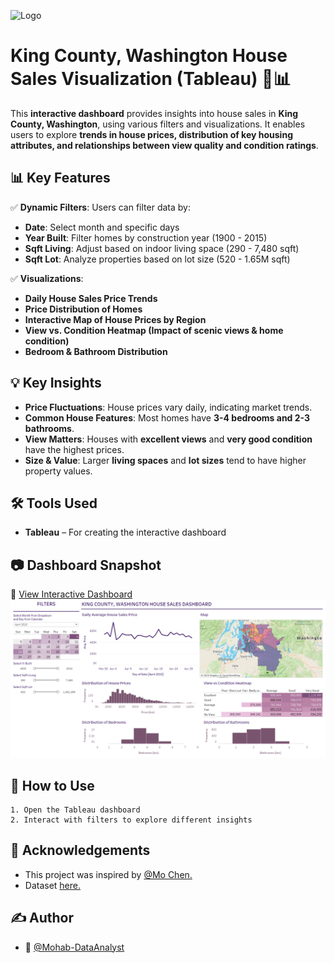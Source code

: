 
![Logo](https://images.axios.com/95xfaTrnGGzhWHrvRJRT03jIT2k=/0x195:6286x3731/1920x1080/2024/07/29/1722275126087.jpg?w=1920)


# King County, Washington House Sales Visualization (Tableau) 🏡📊

This **interactive dashboard** provides insights into house sales in **King County, Washington**, using various filters and visualizations. It enables users to explore **trends in house prices, distribution of key housing attributes, and relationships between view quality and condition ratings**.



## 📊 Key Features
✅ **Dynamic Filters**: Users can filter data by: 
- **Date**: Select month and specific days
- **Year Built**: Filter homes by construction year (1900 - 2015)
- **Sqft Living**: Adjust based on indoor living space (290 - 7,480 sqft)
- **Sqft Lot**: Analyze properties based on lot size (520 - 1.65M sqft) 

✅ **Visualizations**:
- **Daily House Sales Price Trends**
- **Price Distribution of Homes**
- **Interactive Map of House Prices by Region**
- **View vs. Condition Heatmap (Impact of scenic views & home condition)**
- **Bedroom & Bathroom Distribution**
## 💡 Key Insights
- **Price Fluctuations**: House prices vary daily, indicating market trends.
- **Common House Features**: Most homes have **3-4 bedrooms and 2-3 bathrooms**.
- **View Matters**: Houses with **excellent views** and **very good condition** have the highest prices.
- **Size & Value**: Larger **living spaces** and **lot sizes** tend to have higher property values. 
## 🛠️ Tools Used
- **Tableau** – For creating the interactive dashboard

## 📷 **Dashboard Snapshot**
🔗 [View Interactive Dashboard](https://public.tableau.com/views/KingCountyHouseSalesDashboard_17414443798450/KingCountyHouseSales?:language=en-US&:sid=&:redirect=auth&:display_count=n&:origin=viz_share_link)
![Dashboard Preview](House%20Sales%20Dashboard.png)

## 📌 How to Use
    1. Open the Tableau dashboard
    2. Interact with filters to explore different insights
## 📎 Acknowledgements
- This project was inspired by [@Mo Chen.](https://youtu.be/CmOAXW24y2Y?si=nfAy8i-I7poxS8Kw)
- Dataset [here.](https://github.com/mochen862/king-county-house-sales)

## ✍️ Author
- 👤 [@Mohab-DataAnalyst](https://github.com/Mohab-DataAnalyst)
